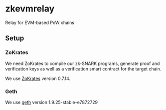 # zkevmrelay
Relay for EVM-based PoW chains

## Setup

### ZoKrates
We need ZoKrates to compile our zk-SNARK programs, generate proof and verification keys as well as a verification smart contract for the target chain. 

We use
[ZoKrates](https://zokrates.github.io/gettingstarted.html) version 0.7.14.

### Geth
We use [geth](https://github.com/ethereum/go-ethereum) version 1.9.25-stable-e7872729